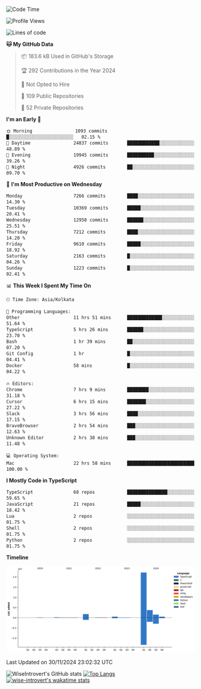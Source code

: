 <!--START_SECTION:waka-->
![Code Time](http://img.shields.io/badge/Code%20Time-1%2C907%20hrs%208%20mins-blue)

![Profile Views](http://img.shields.io/badge/Profile%20Views-1-blue)

![Lines of code](https://img.shields.io/badge/From%20Hello%20World%20I%27ve%20Written-30.8%20million%20lines%20of%20code-blue)

**🐱 My GitHub Data** 

> 📦 183.6 kB Used in GitHub's Storage 
 > 
> 🏆 292 Contributions in the Year 2024
 > 
> 🚫 Not Opted to Hire
 > 
> 📜 109 Public Repositories 
 > 
> 🔑 52 Private Repositories 
 > 
**I'm an Early 🐤** 

```text
🌞 Morning                1093 commits        █░░░░░░░░░░░░░░░░░░░░░░░░   02.15 % 
🌆 Daytime                24837 commits       ████████████░░░░░░░░░░░░░   48.89 % 
🌃 Evening                19945 commits       ██████████░░░░░░░░░░░░░░░   39.26 % 
🌙 Night                  4926 commits        ██░░░░░░░░░░░░░░░░░░░░░░░   09.70 % 
```
📅 **I'm Most Productive on Wednesday** 

```text
Monday                   7266 commits        ████░░░░░░░░░░░░░░░░░░░░░   14.30 % 
Tuesday                  10369 commits       █████░░░░░░░░░░░░░░░░░░░░   20.41 % 
Wednesday                12958 commits       ██████░░░░░░░░░░░░░░░░░░░   25.51 % 
Thursday                 7212 commits        ████░░░░░░░░░░░░░░░░░░░░░   14.20 % 
Friday                   9610 commits        █████░░░░░░░░░░░░░░░░░░░░   18.92 % 
Saturday                 2163 commits        █░░░░░░░░░░░░░░░░░░░░░░░░   04.26 % 
Sunday                   1223 commits        █░░░░░░░░░░░░░░░░░░░░░░░░   02.41 % 
```


📊 **This Week I Spent My Time On** 

```text
🕑︎ Time Zone: Asia/Kolkata

💬 Programming Languages: 
Other                    11 hrs 51 mins      █████████████░░░░░░░░░░░░   51.64 % 
TypeScript               5 hrs 26 mins       ██████░░░░░░░░░░░░░░░░░░░   23.70 % 
Bash                     1 hr 39 mins        ██░░░░░░░░░░░░░░░░░░░░░░░   07.20 % 
Git Config               1 hr                █░░░░░░░░░░░░░░░░░░░░░░░░   04.41 % 
Docker                   58 mins             █░░░░░░░░░░░░░░░░░░░░░░░░   04.22 % 

🔥 Editors: 
Chrome                   7 hrs 9 mins        ████████░░░░░░░░░░░░░░░░░   31.18 % 
Cursor                   6 hrs 15 mins       ███████░░░░░░░░░░░░░░░░░░   27.22 % 
Slack                    3 hrs 56 mins       ████░░░░░░░░░░░░░░░░░░░░░   17.15 % 
BraveBrowser             2 hrs 54 mins       ███░░░░░░░░░░░░░░░░░░░░░░   12.63 % 
Unknown Editor           2 hrs 38 mins       ███░░░░░░░░░░░░░░░░░░░░░░   11.48 % 

💻 Operating System: 
Mac                      22 hrs 58 mins      █████████████████████████   100.00 % 
```

**I Mostly Code in TypeScript** 

```text
TypeScript               68 repos            ███████████████░░░░░░░░░░   59.65 % 
JavaScript               21 repos            █████░░░░░░░░░░░░░░░░░░░░   18.42 % 
Lua                      2 repos             ░░░░░░░░░░░░░░░░░░░░░░░░░   01.75 % 
Shell                    2 repos             ░░░░░░░░░░░░░░░░░░░░░░░░░   01.75 % 
Python                   2 repos             ░░░░░░░░░░░░░░░░░░░░░░░░░   01.75 % 
```



**Timeline**

![Lines of Code chart](https://raw.githubusercontent.com/wise-introvert/wise-introvert/master/assets/bar_graph.png)


 Last Updated on 30/11/2024 23:02:32 UTC
<!--END_SECTION:waka-->

![WiseIntrovert's GitHub stats](https://github-readme-stats.vercel.app/api?username=wise-introvert&count_private=true&show_icons=true)
[![Top Langs](https://github-readme-stats.vercel.app/api/top-langs/?username=wise-introvert&langs_count=10)](https://github.com/anuraghazra/github-readme-stats)
[![wise-introvert's wakatime stats](https://github-readme-stats.vercel.app/api/wakatime?username=wiseintrovert)](https://github.com/anuraghazra/github-readme-stats)
